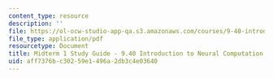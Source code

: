 ```yaml
---
content_type: resource
description: ''
file: https://ol-ocw-studio-app-qa.s3.amazonaws.com/courses/9-40-introduction-to-neural-computation-spring-2018/aff7376bc30259e1496a2db3c4e03640_MIT9_40S18_Midterm1_StudyGuide.pdf
file_type: application/pdf
resourcetype: Document
title: Midterm 1 Study Guide - 9.40 Introduction to Neural Computation
uid: aff7376b-c302-59e1-496a-2db3c4e03640
---
```

